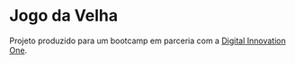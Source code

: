 # Jogo da Velha

Projeto produzido para um bootcamp em parceria com a [Digital Innovation One](https://digitalinnovation.one).
